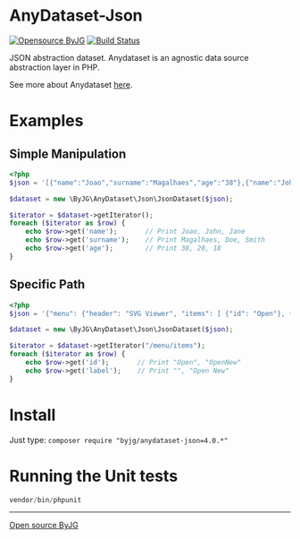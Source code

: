 # AnyDataset-Json

[![Opensource ByJG](https://img.shields.io/badge/opensource-byjg.com-brightgreen.svg)](http://opensource.byjg.com)
[![Build Status](https://travis-ci.org/byjg/anydataset-json.svg?branch=master)](https://travis-ci.org/byjg/anydataset-json)


JSON abstraction dataset. Anydataset is an agnostic data source abstraction layer in PHP. 

See more about Anydataset [here](https://opensource.byjg.com/anydataset).

# Examples

## Simple Manipulation

```php
<?php
$json = '[{"name":"Joao","surname":"Magalhaes","age":"38"},{"name":"John","surname":"Doe","age":"20"},{"name":"Jane","surname":"Smith","age":"18"}]';

$dataset = new \ByJG\AnyDataset\Json\JsonDataset($json);

$iterator = $dataset->getIterator();
foreach ($iterator as $row) {
    echo $row->get('name');       // Print Joao, John, Jane
    echo $row->get('surname');    // Print Magalhaes, Doe, Smith
    echo $row->get('age');        // Print 38, 20, 18
}
```

## Specific Path

```php
<?php
$json = '{"menu": {"header": "SVG Viewer", "items": [ {"id": "Open"}, {"id": "OpenNew", "label": "Open New"} ]}}';

$dataset = new \ByJG\AnyDataset\Json\JsonDataset($json);

$iterator = $dataset->getIterator("/menu/items");
foreach ($iterator as $row) {
    echo $row->get('id');       // Print "Open", "OpenNew"
    echo $row->get('label');    // Print "", "Open New"
}
```

# Install

Just type: `composer require "byjg/anydataset-json=4.0.*"`

# Running the Unit tests

```php
vendor/bin/phpunit
```

----
[Open source ByJG](http://opensource.byjg.com)

